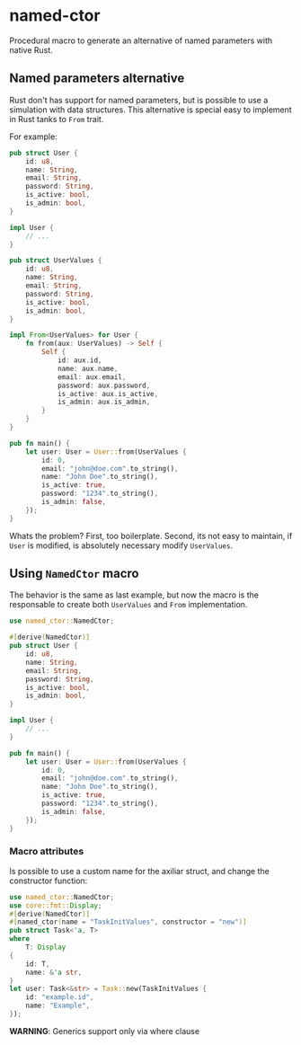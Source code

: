 # named-ctor

Procedural macro to generate an alternative of named parameters with native Rust.

## Named parameters alternative
Rust don't has support for named parameters, but is possible to use a simulation with data structures.
This alternative is special easy to implement in Rust tanks to `From` trait.

For example:

```rust
pub struct User {
    id: u8,
    name: String,
    email: String,
    password: String,
    is_active: bool,
    is_admin: bool,
}

impl User {
    // ...
}

pub struct UserValues {
    id: u8,
    name: String,
    email: String,
    password: String,
    is_active: bool,
    is_admin: bool,
}

impl From<UserValues> for User {
    fn from(aux: UserValues) -> Self {
        Self {
            id: aux.id,
            name: aux.name,
            email: aux.email,
            password: aux.password,
            is_active: aux.is_active,
            is_admin: aux.is_admin,
        }
    }
}

pub fn main() {
    let user: User = User::from(UserValues {
        id: 0,
        email: "john@doe.com".to_string(),
        name: "John Doe".to_string(),
        is_active: true,
        password: "1234".to_string(),
        is_admin: false,
    });
}
```

Whats the problem? First, too boilerplate. Second, its not easy to maintain, if `User` is modified, is absolutely necessary modify `UserValues`. 

## Using `NamedCtor` macro

The behavior is the same as last example, but now the macro is the responsable to create both `UserValues` and `From` implementation.

```rust
use named_ctor::NamedCtor;

#[derive(NamedCtor)]
pub struct User {
    id: u8,
    name: String,
    email: String,
    password: String,
    is_active: bool,
    is_admin: bool,
}

impl User {
    // ...
}

pub fn main() {
    let user: User = User::from(UserValues {
        id: 0,
        email: "john@doe.com".to_string(),
        name: "John Doe".to_string(),
        is_active: true,
        password: "1234".to_string(),
        is_admin: false,
    });
}
```
### Macro attributes

Is possible to use a custom name for the axiliar struct, and change the
constructor function:

```rust
use named_ctor::NamedCtor;
use core::fmt::Display;
#[derive(NamedCtor)]
#[named_ctor(name = "TaskInitValues", constructor = "new")]
pub struct Task<'a, T>
where
    T: Display
{
    id: T,
    name: &'a str,
}
let user: Task<&str> = Task::new(TaskInitValues {
    id: "example.id",
    name: "Example",
});
```

**WARNING**: Generics support only via where clause